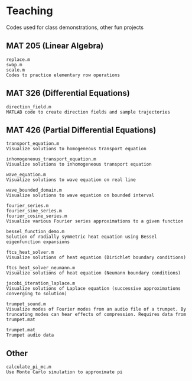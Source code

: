 # Teaching
 Codes used for class demonstrations, other fun projects

## MAT 205 (Linear Algebra)

    replace.m
    swap.m
    scale.m
    Codes to practice elementary row operations

## MAT 326 (Differential Equations)

    direction_field.m
    MATLAB code to create direction fields and sample trajectories

## MAT 426 (Partial Differential Equations)
    
    transport_equation.m
    Visualize solutions to homogeneous transport equation
   
    inhomogeneous_transport_equation.m
    Visualize solutions to inhomogeneous transport equation
   
    wave_equation.m
    Visualize solutions to wave equation on real line
   
    wave_bounded_domain.m
    Visualize solutions to wave equation on bounded interval
   
    fourier_series.m
    fourier_sine_series.m
    fourier_cosine_series.m
    Visualize various Fourier series approximations to a given function
   
    bessel_function_demo.m
    Solution of radially symmetric heat equation using Bessel eigenfunction expansions
   
    ftcs_heat_solver.m
    Visualize solutions of heat equation (Dirichlet boundary conditions)
   
    ftcs_heat_solver_neumann.m
    Visualize solutions of heat equation (Neumann boundary conditions)
   
    jacobi_iteration_laplace.m
    Visualize solutions of Laplace equation (successive approximations converging to solution)
   
    trumpet_sound.m
    Visualize modes of Fourier modes from an audio file of a trumpet. By truncating modes can hear effects of compression. Requires data from trumpet.mat
   
    trumpet.mat
    Trumpet audio data
   
## Other

    calculate_pi_mc.m
    Use Monte Carlo simulation to approximate pi
